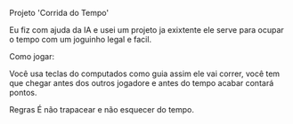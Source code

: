 Projeto 'Corrida do Tempo'

Eu fiz com ajuda da IA e usei um projeto ja exixtente ele serve para ocupar o tempo com um joguinho legal e facil.

Como jogar:

Você usa teclas do computados como guia assim ele vai correr, você tem que chegar antes dos outros jogadore e antes do tempo acabar contará pontos.

Regras
É não trapacear e não esquecer do tempo.
